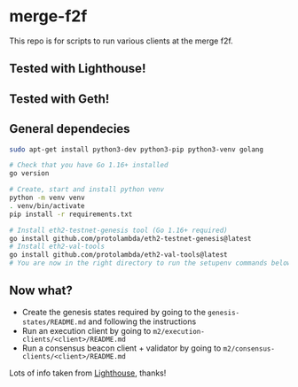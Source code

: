 # merge-f2f
This repo is for scripts to run various clients at the merge f2f.

## Tested with Lighthouse!
## Tested with Geth!

## General dependecies
```bash
sudo apt-get install python3-dev python3-pip python3-venv golang

# Check that you have Go 1.16+ installed
go version

# Create, start and install python venv
python -m venv venv 
. venv/bin/activate
pip install -r requirements.txt

# Install eth2-testnet-genesis tool (Go 1.16+ required)
go install github.com/protolambda/eth2-testnet-genesis@latest
# Install eth2-val-tools
go install github.com/protolambda/eth2-val-tools@latest
# You are now in the right directory to run the setupenv commands below.
```

## Now what?
- Create the genesis states required by going to the `genesis-states/README.md` and following the instructions
- Run an execution client by going to `m2/execution-clients/<client>/README.md`
- Run a consensus beacon client + validator by going to `m2/consensus-clients/<client>/README.md`

Lots of info taken from [Lighthouse](https://github.com/sigp/lighthouse-merge-f2f), thanks!

